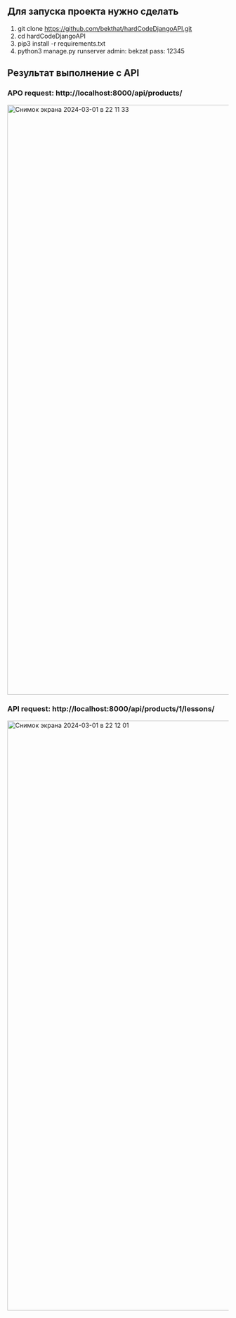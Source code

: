## Для запуска проекта нужно сделать
1. git clone https://github.com/bekthat/hardCodeDjangoAPI.git
2. cd hardCodeDjangoAPI
3. pip3 install -r requirements.txt
4. python3 manage.py runserver
   admin: bekzat
   pass: 12345
   
## Результат выполнение с API


### APO request: http://localhost:8000/api/products/


<img width="1342" alt="Снимок экрана 2024-03-01 в 22 11 33" src="https://github.com/bekthat/hardCodeDjangoAPI/assets/33370150/facf229f-c44d-4426-bbfc-c42133a867a2">


### API request: http://localhost:8000/api/products/1/lessons/


<img width="1342" alt="Снимок экрана 2024-03-01 в 22 12 01" src="https://github.com/bekthat/hardCodeDjangoAPI/assets/33370150/1f80171b-ced8-4f93-9858-2316346a564a">
